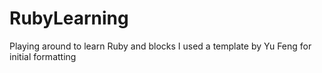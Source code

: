 # RubyLearning
Playing around to learn Ruby and blocks
I used a template by Yu Feng for initial formatting

